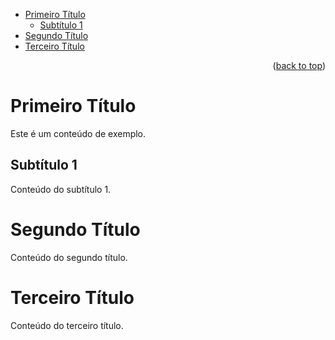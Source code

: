 <!-- START_TABLE_OF_CONTENTS -->

- [Primeiro Título](#primeiro-ttulo)
  - [Subtítulo 1](#subttulo-1)
- [Segundo Título](#segundo-ttulo)
- [Terceiro Título](#terceiro-ttulo)

<p align="right">(<a href="#readme-top">back to top</a>)</p>

<!-- END_TABLE_OF_CONTENTS -->

# Primeiro Título

Este é um conteúdo de exemplo.

## Subtítulo 1
Conteúdo do subtítulo 1.

# Segundo Título
Conteúdo do segundo título.

# Terceiro Título
Conteúdo do terceiro título. 